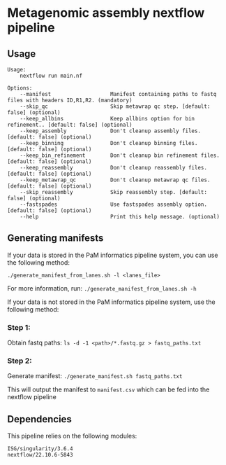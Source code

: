 # Metagenomic assembly nextflow pipeline

## Usage
```
Usage:
    nextflow run main.nf

Options:
    --manifest                   Manifest containing paths to fastq files with headers ID,R1,R2. (mandatory)
    --skip_qc                    Skip metawrap qc step. [default: false] (optional)
    --keep_allbins               Keep allbins option for bin refinement.. [default: false] (optional)
    --keep_assembly              Don't cleanup assembly files. [default: false] (optional)
    --keep_binning               Don't cleanup binning files. [default: false] (optional)
    --keep_bin_refinement        Don't cleanup bin refinement files. [default: false] (optional)
    --keep_reassembly            Don't cleanup reassembly files. [default: false] (optional)
    --keep_metawrap_qc           Don't cleanup metawrap qc files. [default: false] (optional)
    --skip_reassembly            Skip reassembly step. [default: false] (optional)
    --fastspades                 Use fastspades assembly option. [default: false] (optional)
    --help                       Print this help message. (optional)
```

## Generating manifests

If your data is stored in the PaM informatics pipeline system, you can use the following method:

`./generate_manifest_from_lanes.sh -l <lanes_file>`

For more information, run:
`./generate_manifest_from_lanes.sh -h`

If your data is not stored in the PaM informatics pipeline system, use the following method:
### Step 1:
Obtain fastq paths:
`ls -d -1 <path>/*.fastq.gz > fastq_paths.txt`
### Step 2:
Generate manifest:
`./generate_manifest.sh fastq_paths.txt`

This will output the manifest to `manifest.csv` which can be fed into the nextflow pipeline

## Dependencies
This pipeline relies on the following modules:
```
ISG/singularity/3.6.4
nextflow/22.10.6-5843
```
